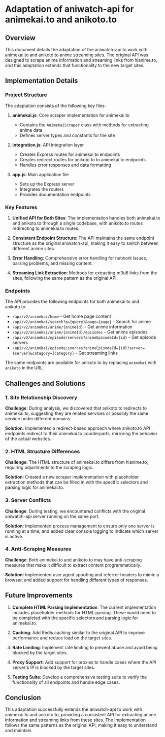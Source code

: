 # Adaptation of aniwatch-api for animekai.to and anikoto.to

## Overview

This document details the adaptation of the aniwatch-api to work with animekai.to and anikoto.to anime streaming sites. The original API was designed to scrape anime information and streaming links from hianime.to, and this adaptation extends that functionality to the new target sites.

## Implementation Details

### Project Structure

The adaptation consists of the following key files:

1. **animekai.js**: Core scraper implementation for animekai.to
   - Contains the `AnimeKaiScraper` class with methods for extracting anime data
   - Defines server types and constants for the site

2. **integration.js**: API integration layer
   - Creates Express routes for animekai.to endpoints
   - Creates redirect routes for anikoto.to to animekai.to endpoints
   - Handles error responses and data formatting

3. **app.js**: Main application file
   - Sets up the Express server
   - Integrates the routers
   - Provides documentation endpoints

### Key Features

1. **Unified API for Both Sites**: The implementation handles both animekai.to and anikoto.to through a single codebase, with anikoto.to routes redirecting to animekai.to routes.

2. **Consistent Endpoint Structure**: The API maintains the same endpoint structure as the original aniwatch-api, making it easy to switch between different anime sites.

3. **Error Handling**: Comprehensive error handling for network issues, parsing problems, and missing content.

4. **Streaming Link Extraction**: Methods for extracting m3u8 links from the sites, following the same pattern as the original API.

### Endpoints

The API provides the following endpoints for both animekai.to and anikoto.to:

- `/api/v2/animekai/home` - Get home page content
- `/api/v2/animekai/search?q={query}&page={page}` - Search for anime
- `/api/v2/animekai/anime/{animeId}` - Get anime information
- `/api/v2/animekai/anime/{animeId}/episodes` - Get anime episodes
- `/api/v2/animekai/episode/servers?animeEpisodeId={id}` - Get episode servers
- `/api/v2/animekai/episode/sources?animeEpisodeId={id}?server={server}&category={category}` - Get streaming links

The same endpoints are available for anikoto.to by replacing `animekai` with `anikoto` in the URL.

## Challenges and Solutions

### 1. Site Relationship Discovery

**Challenge**: During analysis, we discovered that anikoto.to redirects to animekai.to, suggesting they are related services or possibly the same service under different domains.

**Solution**: Implemented a redirect-based approach where anikoto.to API endpoints redirect to their animekai.to counterparts, mirroring the behavior of the actual websites.

### 2. HTML Structure Differences

**Challenge**: The HTML structure of animekai.to differs from hianime.to, requiring adjustments to the scraping logic.

**Solution**: Created a new scraper implementation with placeholder extraction methods that can be filled in with the specific selectors and parsing logic for animekai.to.

### 3. Server Conflicts

**Challenge**: During testing, we encountered conflicts with the original aniwatch-api server running on the same port.

**Solution**: Implemented process management to ensure only one server is running at a time, and added clear console logging to indicate which server is active.

### 4. Anti-Scraping Measures

**Challenge**: Both animekai.to and anikoto.to may have anti-scraping measures that make it difficult to extract content programmatically.

**Solution**: Implemented user agent spoofing and referrer headers to mimic a browser, and added support for handling different types of responses.

## Future Improvements

1. **Complete HTML Parsing Implementation**: The current implementation includes placeholder methods for HTML parsing. These would need to be completed with the specific selectors and parsing logic for animekai.to.

2. **Caching**: Add Redis caching similar to the original API to improve performance and reduce load on the target sites.

3. **Rate Limiting**: Implement rate limiting to prevent abuse and avoid being blocked by the target sites.

4. **Proxy Support**: Add support for proxies to handle cases where the API server's IP is blocked by the target sites.

5. **Testing Suite**: Develop a comprehensive testing suite to verify the functionality of all endpoints and handle edge cases.

## Conclusion

This adaptation successfully extends the aniwatch-api to work with animekai.to and anikoto.to, providing a consistent API for extracting anime information and streaming links from these sites. The implementation follows the same patterns as the original API, making it easy to understand and maintain.
